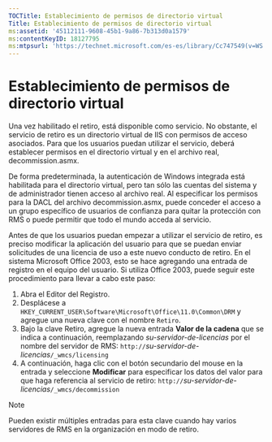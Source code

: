 ```yaml
---
TOCTitle: Establecimiento de permisos de directorio virtual
Title: Establecimiento de permisos de directorio virtual
ms:assetid: '45112111-9608-45b1-9a86-7b313d0a1579'
ms:contentKeyID: 18127795
ms:mtpsurl: 'https://technet.microsoft.com/es-es/library/Cc747549(v=WS.10)'
---
```


Establecimiento de permisos de directorio virtual
=================================================

Una vez habilitado el retiro, está disponible como servicio. No obstante, el servicio de retiro es un directorio virtual de IIS con permisos de acceso asociados. Para que los usuarios puedan utilizar el servicio, deberá establecer permisos en el directorio virtual y en el archivo real, decommission.asmx.

De forma predeterminada, la autenticación de Windows integrada está habilitada para el directorio virtual, pero tan sólo las cuentas del sistema y de administrador tienen acceso al archivo real. Al especificar los permisos para la DACL del archivo decommission.asmx, puede conceder el acceso a un grupo específico de usuarios de confianza para quitar la protección con RMS o puede permitir que todo el mundo acceda al servicio.

Antes de que los usuarios puedan empezar a utilizar el servicio de retiro, es preciso modificar la aplicación del usuario para que se puedan enviar solicitudes de una licencia de uso a este nuevo conducto de retiro. En el sistema Microsoft Office 2003, esto se hace agregando una entrada de registro en el equipo del usuario. Si utiliza Office 2003, puede seguir este procedimiento para llevar a cabo este paso:

1.  Abra el Editor del Registro.
2.  Desplácese a `HKEY_CURRENT_USER\Software\Microsoft\Office\11.0\Common\DRM` y agregue una nueva clave con el nombre `Retiro`.
3.  Bajo la clave Retiro, agregue la nueva entrada **Valor de la cadena** que se indica a continuación, reemplazando *su-servidor-de-licencias* por el nombre del servidor de RMS:
    `http://`*su-servidor-de-licencias*`/_wmcs/licensing`
4.  A continuación, haga clic con el botón secundario del mouse en la entrada y seleccione **Modificar** para especificar los datos del valor para que haga referencia al servicio de retiro:
    `http://`*su-servidor-de-licencias*`/_wmcs/decommission`

> [!NOTE]
> Pueden existir múltiples entradas para esta clave cuando hay varios servidores de RMS en la organización en modo de retiro. 

